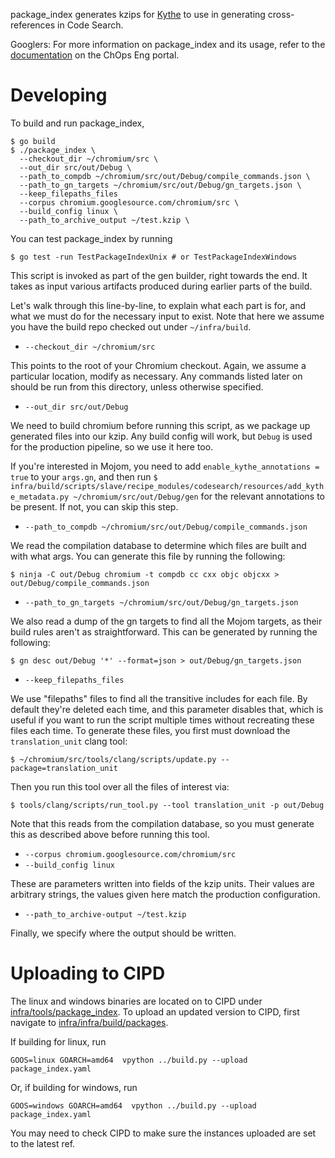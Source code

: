 package_index generates kzips for [Kythe](https://kythe.io/) to use in
generating cross-references in Code Search.

Googlers: For more information on package_index and its usage, refer to the
[documentation](https://g3doc.corp.google.com/company/teams/chrome/ops/core_infra/source/codesearch/running_package_index_locally.md?cl=head)
on the ChOps Eng portal.

# Developing

To build and run package_index,
```shell
$ go build
$ ./package_index \
  --checkout_dir ~/chromium/src \
  --out_dir src/out/Debug \
  --path_to_compdb ~/chromium/src/out/Debug/compile_commands.json \
  --path_to_gn_targets ~/chromium/src/out/Debug/gn_targets.json \
  --keep_filepaths_files
  --corpus chromium.googlesource.com/chromium/src \
  --build_config linux \
  --path_to_archive_output ~/test.kzip \
```

You can test package_index by running
```shell
$ go test -run TestPackageIndexUnix # or TestPackageIndexWindows
```

This script is invoked as part of the gen builder, right towards the end. It
takes as input various artifacts produced during earlier parts of the build.

Let's walk through this line-by-line, to explain what each part is for, and
what we must do for the necessary input to exist. Note that here we assume you
have the build repo checked out under `~/infra/build`.

*   `--checkout_dir ~/chromium/src`

This points to the root of your Chromium checkout. Again, we assume a
particular location, modify as necessary. Any commands listed later on should
be run from this directory, unless otherwise specified.

* `--out_dir src/out/Debug`

We need to build chromium before running this script, as we package up
generated files into our kzip. Any build config will work, but `Debug` is
used for the production pipeline, so we use it here too.

If you're interested in Mojom, you need to add
`enable_kythe_annotations = true` to your `args.gn`, and then run
`$ infra/build/scripts/slave/recipe_modules/codesearch/resources/add_kythe_metadata.py ~/chromium/src/out/Debug/gen`
for the relevant annotations to be present. If not, you can skip this step.

*   `--path_to_compdb ~/chromium/src/out/Debug/compile_commands.json`

We read the compilation database to determine which files are built and with
what args. You can generate this file by running the following:

`$ ninja -C out/Debug chromium -t compdb cc cxx objc objcxx > out/Debug/compile_commands.json`

*   `--path_to_gn_targets ~/chromium/src/out/Debug/gn_targets.json`

We also read a dump of the gn targets to find all the Mojom targets, as their
build rules aren't as straightforward. This can be generated by running the
following:

`$ gn desc out/Debug '*' --format=json > out/Debug/gn_targets.json`

*   `--keep_filepaths_files`

We use "filepaths" files to find all the transitive includes for each file. By
default they're deleted each time, and this parameter disables that, which is
useful if you want to run the script multiple times without recreating these
files each time. To generate these files, you first must download the
`translation_unit` clang tool:

`$ ~/chromium/src/tools/clang/scripts/update.py --package=translation_unit`

Then you run this tool over all the files of interest via:

`$ tools/clang/scripts/run_tool.py --tool translation_unit -p out/Debug`

Note that this reads from the compilation database, so you must generate this as
described above before running this tool.

*   `--corpus chromium.googlesource.com/chromium/src`
*   `--build_config linux`

These are parameters written into fields of the kzip units. Their values are
arbitrary strings, the values given here match the production configuration.

*   `--path_to_archive-output ~/test.kzip`

Finally, we specify where the output should be written.

# Uploading to CIPD

The linux and windows binaries are located on to CIPD under
[infra/tools/package_index](https://chrome-infra-packages.appspot.com/p/infra/tools/package_index/).
To upload an updated version to CIPD, first navigate to
[infra/infra/build/packages](https://source.chromium.org/chromium/infra/infra/+/master:build/packages/).

If building for linux, run
```shell
GOOS=linux GOARCH=amd64  vpython ../build.py --upload package_index.yaml
```

Or, if building for windows, run
```shell
GOOS=windows GOARCH=amd64  vpython ../build.py --upload package_index.yaml
```

You may need to check CIPD to make sure the instances uploaded are set to the
latest ref.
